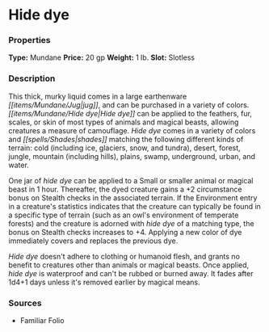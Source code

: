 ﻿---
Title: "Hide dye"
Type: "Mundane"
Price: "20 gp"
Weight: "1 lb."
Slot: "Slotless"
Description: |
  "This thick, murky liquid comes in a large earthenware jug, and can be purchased in a variety of colors. Hide dye can be applied to the feathers, fur, scales, or skin of most types of animals and magical beasts, allowing creatures a measure of camouflage. Hide dye comes in a variety of colors and shades matching the following different kinds of terrain: cold (including ice, glaciers, snow, and tundra), desert, forest, jungle, mountain (including hills), plains, swamp, underground, urban, and water.
  One jar of hide dye can be applied to a Small or smaller animal or magical beast in 1 hour. Thereafter, the dyed creature gains a +2 circumstance bonus on Stealth checks in the associated terrain. If the Environment entry in a creature's statistics indicates that the creature can typically be found in a specific type of terrain (such as an owl's environment of temperate forests) and the creature is adorned with hide dye of a matching type, the bonus on Stealth checks increases to +4. Applying a new color of dye immediately covers and replaces the previous dye.
  Hide dye doesn't adhere to clothing or humanoid flesh, and grants no benefit to creatures other than animals or magical beasts. Once applied, hide dye is waterproof and can't be rubbed or burned away. It fades after 1d4+1 days unless it's removed earlier by magical means."
Sources: "['Familiar Folio']"
---

# Hide dye

### Properties

**Type:** Mundane **Price:** 20 gp **Weight:** 1 lb. **Slot:** Slotless

### Description

This thick, murky liquid comes in a large earthenware _[[items/Mundane/Jug|jug]]_, and can be purchased in a variety of colors. _[[items/Mundane/Hide dye|Hide dye]]_ can be applied to the feathers, fur, scales, or skin of most types of animals and magical beasts, allowing creatures a measure of camouflage. _Hide dye_ comes in a variety of colors and _[[spells/Shades|shades]]_ matching the following different kinds of terrain: cold (including ice, glaciers, snow, and tundra), desert, forest, jungle, mountain (including hills), plains, swamp, underground, urban, and water.

One jar of _hide dye_ can be applied to a Small or smaller animal or magical beast in 1 hour. Thereafter, the dyed creature gains a +2 circumstance bonus on Stealth checks in the associated terrain. If the Environment entry in a creature's statistics indicates that the creature can typically be found in a specific type of terrain (such as an owl's environment of temperate forests) and the creature is adorned with _hide dye_ of a matching type, the bonus on Stealth checks increases to +4. Applying a new color of dye immediately covers and replaces the previous dye.

_Hide dye_ doesn't adhere to clothing or humanoid flesh, and grants no benefit to creatures other than animals or magical beasts. Once applied, _hide dye_ is waterproof and can't be rubbed or burned away. It fades after 1d4+1 days unless it's removed earlier by magical means.

### Sources

* Familiar Folio